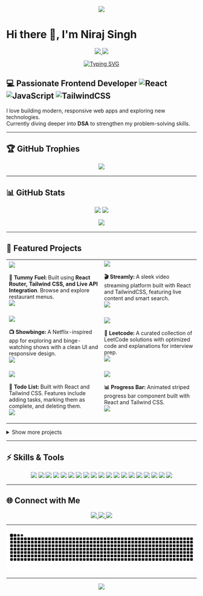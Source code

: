 <!-- Banner -->
<p align="center">
  <img src="https://capsule-render.vercel.app/api?type=waving&color=0:00C9FF,100:92FE9D&height=200&section=header&text=Niraj%20Singh%20🚀&fontSize=50&fontColor=ffffff"/>
</p>

# Hi there 👋, I'm Niraj Singh  
<p align="center">
  <a href="https://niraj-singh-portfolio.netlify.app/" target="_blank">
    <img src="https://img.shields.io/badge/💼 Portfolio-0A66C2?style=for-the-badge&logoColor=white"/>
  </a>
  <a href="https://drive.google.com/file/d/1uq6cBhnvJegjvglWm7RqOSkw1DtqCqcl/view?usp=sharing" target="_blank">
    <img src="https://img.shields.io/badge/📄 Resume-333333?style=for-the-badge&logoColor=white"/>
  </a>
</p>

<p align="center">
  <a href="https://git.io/typing-svg">
    <img src="https://readme-typing-svg.demolab.com?font=Fira+Code&pause=1000&color=00C9FF&center=true&vCenter=true&width=500&lines=Frontend+Developer;React+%7C+Redux+%7C+TailwindCSS;Open+Source+Contributor;Lifelong+Learner+%F0%9F%93%9A" alt="Typing SVG"/>
  </a>
</p>

## 💻 Passionate **Frontend Developer** ![React](https://img.shields.io/badge/React-61DAFB?style=flat&logo=react&logoColor=61DAFB&labelColor=FFFFFF) ![JavaScript](https://img.shields.io/badge/JavaScript-F7DF1E?style=flat&logo=javascript&logoColor=F7DF1E&labelColor=FFFFFF) ![TailwindCSS](https://img.shields.io/badge/TailwindCSS-38B2AC?style=flat&logo=tailwindcss&logoColor=38B2AC&labelColor=FFFFFF)

I love building modern, responsive web apps and exploring new technologies.  
Currently diving deeper into **DSA** to strengthen my problem-solving skills. 

---

## 🏆 GitHub Trophies  
<p align="center">
  <img src="https://github-profile-trophy.vercel.app/?username=niraj1903&cache_seconds=0&theme=algolia&no-frame=true&no-bg=true&margin-w=10&title=Commit,Followers,Stars,PullRequest,Issues,Repositories,Reviews"/>
</p> 

---

## 📊 GitHub Stats  
<p align="center">
  <img src="https://github-readme-stats.vercel.app/api?username=niraj1903&show_icons=true&theme=radical&cache_seconds=0" height="160"/>
  <img src="https://github-readme-streak-stats.herokuapp.com/?user=niraj1903&cache_seconds=0&theme=radical" height="160"/>
</p>

<p align="center">
  <img src="https://github-readme-stats.vercel.app/api/top-langs/?username=niraj1903&layout=compact&theme=radical&cache_seconds=0"/>
</p>

---

## 🚀 Featured Projects

<table>
  <tr>
    <td width="50%" >
        <a href="https://tummyfuel.netlify.app/" target="_blank" style="display: block;">
          <img src="https://github-readme-stats.vercel.app/api/pin/?username=Niraj1903&repo=Tummy-Fuel&theme=radical&cache_seconds=0"/>
        </a>
        <p>
          <b>🍔 Tummy Fuel:</b> Built using <strong>React Router, Tailwind CSS, and Live API Integration</strong>. Browse and explore restaurant menus.<br>
          <a href="https://github.com/Niraj1903/Tummy-Fuel" target="_blank">
            <img src="https://img.shields.io/badge/Source-GitHub-181717?style=flat-square&logo=github&logoColor=white"/>
          </a>
        </p>
      </td>
    <td width="50%" style="margin-top: 16px;">
      <a href="https://yt-streamly.netlify.app/">
        <img src="https://github-readme-stats.vercel.app/api/pin/?username=niraj1903&cache_seconds=0&cache_seconds=0&repo=streamly&theme=radical"/>
      </a>
      <p>
        <b>🎬 Streamly:</b> A sleek video streaming platform built with React and TailwindCSS, featuring live content and smart search. <br>
        <a href="https://github.com/Niraj1903/streamly" target="_blank">
          <img src="https://img.shields.io/badge/Source-GitHub-181717?style=flat-square&logo=github&logoColor=white"/>
        </a>
      </p>
    </td>
  </tr>
  <tr>
    <td width="50%">
      <a href="https://github.com/niraj1903/Showbinge">
        <img src="https://github-readme-stats.vercel.app/api/pin/?username=niraj1903&repo=Showbinge&theme=radical&cache_seconds=0"/>
      </a>
      <p>
        <b>📺 Showbinge:</b> A Netflix-inspired app for exploring and binge-watching shows with a clean UI and responsive design. <br>
        <a href="https://github.com/Niraj1903/Showbinge" target="_blank">
          <img src="https://img.shields.io/badge/Source-GitHub-181717?style=flat-square&logo=github&logoColor=white"/>
        </a>
      </p>
    </td>
    <td width="50%">
      <a href="https://github.com/niraj1903/Leetcode">
        <img src="https://github-readme-stats.vercel.app/api/pin/?username=niraj1903&repo=Leetcode&theme=radical&cache_seconds=0"/>
      </a>
      <p>
        <b>🧩 Leetcode:</b> A curated collection of LeetCode solutions with optimized code and explanations for interview prep. <br>
        <a href="https://github.com/Niraj1903/Leetcode" target="_blank">
          <img src="https://img.shields.io/badge/Source-GitHub-181717?style=flat-square&logo=github&logoColor=white" />
        </a>
      </p>
    </td>
  </tr>
  <tr>
    <td width="50%" valign="top">
      <a href="https://todo-list-react-js-cra.netlify.app/">
        <img src="https://github-readme-stats.vercel.app/api/pin/?username=niraj1903&cache_seconds=0&repo=todolist&theme=radical&cache_seconds=0"/>
      </a>
      <p>
        <b>📝 Todo List:</b> Built with React and Tailwind CSS. Features include adding tasks, marking them as complete, and deleting them. <br>
        <a href="https://github.com/Niraj1903/todolist" target="_blank">
          <img src="https://img.shields.io/badge/Source-GitHub-181717?style=flat-square&logo=github&logoColor=white" />
        </a>
      </p>
    </td>
    <td width="50%" valign="top">
      <a href="https://progressbar-reactjs.netlify.app/">
        <img src="https://github-readme-stats.vercel.app/api/pin/?username=niraj1903&repo=progressbar&theme=radical&cache_seconds=0" />
      </a>
      <p>
        <b>📊 Progress Bar:</b> Animated striped progress bar component built with React and Tailwind CSS. <br>
        <a href="https://github.com/Niraj1903/progressbar" target="_blank">
          <img src="https://img.shields.io/badge/Source-GitHub-181717?style=flat-square&logo=github&logoColor=white" />
        </a>
      </p>
    </td>
  </tr>
</table>


<details>
  <summary style="text-decoration:none; color:inherit;">Show more projects</summary>

  <table width="100%">
    <tr>
      <td width="50%" valign="top" style="padding-right: 1rem;">
        <a href="https://chips-inputs.netlify.app/" target="_blank" style="display: block; margin-bottom: 0.5rem;">
          <img src="https://github-readme-stats.vercel.app/api/pin/?username=Niraj1903&cache_seconds=0&repo=Chips-Input&theme=radical" />
        </a>
        <p>
          <b>🏷️ Chips Input:</b> A responsive tag input component built with <strong>React + Vite + Tailwind CSS</strong>. Add and remove chips easily. Live demo hosted on Netlify. <br>
          <a href="https://github.com/Niraj1903/Chips-Input" target="_blank">
            <img src="https://img.shields.io/badge/Source-GitHub-181717?style=flat-square&logo=github&logoColor=white" />
          </a>
        </p>
      </td>
      <td width="50%" valign="top" style="padding-left: 1rem;">
        <a href="https://accordian-react-js.netlify.app/" target="_blank" style="display: block; margin-bottom: 0.5rem;">
          <img src="https://github-readme-stats.vercel.app/api/pin/?username=niraj1903&repo=accordion&cache_seconds=0&theme=radical" />
        </a>
        <p>
          <b>📂 Accordion:</b> A clean, responsive React Accordion component built with Vite and Tailwind CSS, featuring smooth animations and intuitive UI. <br>
          <a href="https://github.com/Niraj1903/accordion" target="_blank">
            <img src="https://img.shields.io/badge/Source-GitHub-181717?style=flat-square&logo=github&logoColor=white" />
          </a>
        </p>
      </td>
    </tr>
    <tr>
      <td width="50%" valign="top" style="padding-right: 1rem;">
        <a href="https://pagination-react-js-dummy-json-data.netlify.app/" target="_blank" style="display: block; margin-bottom: 0.5rem;">
          <img src="https://github-readme-stats.vercel.app/api/pin/?username=Niraj1903&repo=Pagination&cache_seconds=0&theme=radical" />
        </a>
        <p>
          <b>📄 Pagination:</b> React Pagination UI using dummy JSON data and styled with Tailwind CSS. Built with Vite. <br>
          <a href="https://github.com/Niraj1903/Pagination" target="_blank">
            <img src="https://img.shields.io/badge/Source-GitHub-181717?style=flat-square&logo=github&logoColor=white" />
          </a>
        </p>
      </td>
      <td width="50%" valign="top" style="padding-left: 1rem;">
        <a href="https://nested-checkbox.netlify.app/" target="_blank" style="display: block; margin-bottom: 0.5rem;">
          <img src="https://github-readme-stats.vercel.app/api/pin/?username=Niraj1903&cache_seconds=0&repo=Nested-Checkbox&theme=radical"/>
        </a>
        <p>
          <b>✅ Nested Checkbox:</b> A multi-level checkbox tree built with <strong>React + Vite</strong>. <br>
          <a href="https://github.com/Niraj1903/Nested-Checkbox" target="_blank">
            <img src="https://img.shields.io/badge/Source-GitHub-181717?style=flat-square&logo=github&logoColor=white" />
          </a>
        </p>
      </td>
    </tr>
    <tr>
      <td width="50%" valign="top" style="padding-right: 1rem;">
        <a href="https://autocomplete-search-bar-reactjs.netlify.app/" target="_blank" style="display: block; margin-bottom: 0.5rem;">
          <img src="https://github-readme-stats.vercel.app/api/pin/?username=Niraj1903&repo=AutoComplete&cache_seconds=0&cache_seconds=0&theme=radical" />
        </a>
        <p>
          <b>🔍 Autocomplete Search Bar: React search bar with debouncing, caching, and dynamic results using Tailwind CSS. <br>
          <a href="https://github.com/Niraj1903/AutoComplete" target="_blank">
            <img src="https://img.shields.io/badge/Source-GitHub-181717?style=flat-square&logo=github&logoColor=white" />
          </a>
        </p>
      </td>
      <td width="50%" valign="top" style="padding-right: 1rem;">
        <a href="https://otp-input-reactjs.netlify.app/" target="_blank" style="display: block; margin-bottom: 0.5rem;">
          <img src="https://github-readme-stats.vercel.app/api/pin/?username=Niraj1903&repo=OTP-Input&cache_seconds=0&cache_seconds=0&theme=radical" />
        </a>
        <p>
          <b>🔑 OTP input component with auto-focus, backspace handling, and validation. <br>
          <a href="https://github.com/Niraj1903/OTP-Input" target="_blank">
            <img src="https://img.shields.io/badge/Source-GitHub-181717?style=flat-square&logo=github&logoColor=white" />
          </a>
        </p>
      </td>
    </tr>
    
  </table>
</details>









---

## ⚡ Skills & Tools  

<p align="center">
  <!-- Languages & Frameworks -->
<img src="https://img.shields.io/badge/Code-Java-007396?logo=java&logoColor=white" />
<img src="https://img.shields.io/badge/Code-React-blue?logo=react&logoColor=white" />
<img src="https://img.shields.io/badge/Code-JavaScript-yellow?logo=javascript&logoColor=black" />
<img src="https://img.shields.io/badge/Code-TypeScript-3178C6?logo=typescript&logoColor=white" />
<img src="https://img.shields.io/badge/Style-HTML-E34F26?logo=html5&logoColor=white" />
<img src="https://img.shields.io/badge/Style-CSS-1572B6?logo=css3&logoColor=white" />
<img src="https://img.shields.io/badge/Style-TailwindCSS-38B2AC?logo=tailwind-css&logoColor=white" />
<img src="https://img.shields.io/badge/Library-Axios-5A29E4?logo=axios&logoColor=white" />
<img src="https://img.shields.io/badge/Library-Formik-0A3CFF?logo=formik&logoColor=white" />


  
  <!-- Testing -->
  <img src="https://img.shields.io/badge/Test-Jest-C21325?logo=jest&logoColor=white" />
  <img src="https://img.shields.io/badge/Test-RTL-FF4154?logo=testing-library&logoColor=white" />
  
  <!-- Build & Tools -->
  <img src="https://img.shields.io/badge/Build-CRA-61DAFB?logo=create-react-app&logoColor=white" />
  <img src="https://img.shields.io/badge/Tools-Babel-F9DC3E?logo=babel&logoColor=black" />
  <img src="https://img.shields.io/badge/Tools-GitHub-181717?logo=github&logoColor=white" />
  <img src="https://img.shields.io/badge/Tools-VSCode-007ACC?logo=visual-studio-code&logoColor=white" />
  <img src="https://img.shields.io/badge/CI-Jenkins-D24939?logo=jenkins&logoColor=white" />
  <img src="https://img.shields.io/badge/Graphics-SVG-FFB13B?logo=svg&logoColor=white" />
  <img src="https://img.shields.io/badge/Code%20Quality-SonarQube-4E9BCD?logo=sonarqube&logoColor=white" />
  <img src="https://img.shields.io/badge/State-Redux-764ABC?logo=redux&logoColor=white" />
</p>

---

## 🌐 Connect with Me  

<p align="center">
  <a href="https://www.linkedin.com/in/niraj1903">
    <img src="https://img.shields.io/badge/LinkedIn-0A66C2?logo=linkedin&logoColor=white"/>
  </a>
  <a href="mailto:nirajsingh1903@protonmail.com">
    <img src="https://img.shields.io/badge/Email-D14836?logo=gmail&logoColor=white" />
  </a>
  <a href="https://niraj-singh-portfolio.netlify.app/" target="_blank">
    <img src="https://img.shields.io/badge/Portfolio-111827?logo=vercel&logoColor=white" />
  </a>
</p>

---

![Snake animation](https://github.com/Niraj1903/Niraj1903/blob/output/github-contribution-grid-snake.svg?raw=true)

---

<!-- Footer Banner -->
<p align="center">
  <img src="https://capsule-render.vercel.app/api?type=waving&color=0:92FE9D,100:00C9FF&height=120&section=footer"/>
</p>
